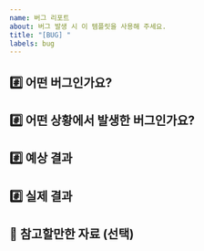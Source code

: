 ```yaml
---
name: 버그 리포트
about: 버그 발생 시 이 템플릿을 사용해 주세요.
title: "[BUG] "
labels: bug
---
```


## #️⃣ 어떤 버그인가요?
<!-- 어떤 버그인지 간결하게 설명해주세요. ex) 로그인 버튼이 작동하지 않음 -->
>

## #️⃣ 어떤 상황에서 발생한 버그인가요?
<!-- 가능하면 Given-When-Then 형식으로 작성해주세요.
예시:
- Given: 로그인이 완료된 상태에서
- When: 마이페이지 버튼을 클릭했을 때
- Then: 404 에러 페이지가 뜸 -->
>

## #️⃣ 예상 결과
<!-- 예상했던 정상적인 결과가 어떤 것이었는지 설명해주세요 -->
>

## #️⃣ 실제 결과
<!-- 실제로 어떤 결과가 발생했는지 설명해주세요. 예상 결과와 비교되면 더 좋아요 -->
>

## 📎 참고할만한 자료 (선택)
<!-- 관련 문서, 스크린샷, 콘솔 에러 로그, 예시 코드 등 있으면 추가해주세요 -->
> 
